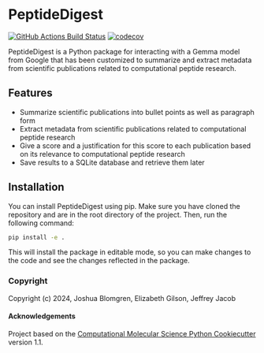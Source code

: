 PeptideDigest
==============================
[//]: # (Badges)
[![GitHub Actions Build Status](https://github.com/peptide-digest/PeptideDigest/workflows/CI/badge.svg)](https://github.com/peptide-digest/PeptideDigest/actions?query=workflow%3ACI)
[![codecov](https://codecov.io/gh/peptide-digest/PeptideDigest/branch/main/graph/badge.svg)](https://codecov.io/gh/peptide-digest/PeptideDigest/branch/main)


PeptideDigest is a Python package for interacting with a Gemma model from Google that has been customized to summarize and extract metadata from scientific publications related to computational peptide research. 


## Features

- Summarize scientific publications into bullet points as well as paragraph form
- Extract metadata from scientific publications related to computational peptide research
- Give a score and a justification for this score to each publication based on its relevance to computational peptide research 
- Save results to a SQLite database and retrieve them later

## Installation

You can install PeptideDigest using pip. Make sure you have cloned the repository and are in the root directory of the project. Then, run the following command:

```bash
pip install -e .
```

This will install the package in editable mode, so you can make changes to the code and see the changes reflected in the package.

### Copyright

Copyright (c) 2024, Joshua Blomgren, Elizabeth Gilson, Jeffrey Jacob


#### Acknowledgements
 
Project based on the 
[Computational Molecular Science Python Cookiecutter](https://github.com/molssi/cookiecutter-cms) version 1.1.
